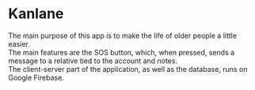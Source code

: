 # Kanlane
The main purpose of this app is to make the life of older people a little easier. <br>
The main features are the SOS button, which, when pressed, sends a message to a relative tied to the account and notes. <br>
The client-server part of the application, as well as the database, runs on Google Firebase.
